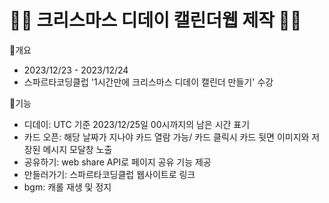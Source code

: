 # 🎅🏻 크리스마스 디데이 캘린더웹 제작 🎅🏻

🎄개요
- 2023/12/23 - 2023/12/24
- 스파르타코딩클럽 '1시간만에 크리스마스 디데이 캘린더 만들기' 수강
  

🎄기능 
- 디데이: UTC 기준 2023/12/25일 00시까지의 남은 시간 표기
- 카드 오픈: 해당 날짜가 지나야 카드 열람 가능/ 카드 클릭시 카드 뒷면 이미지와 저장된 메시지 모달창 노출
- 공유하기: web share API로 페이지 공유 기능 제공
- 만들러가기: 스파르타코딩클럽 웹사이트로 링크
- bgm: 캐롤 재생 및 정지
